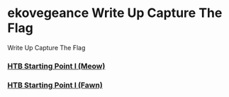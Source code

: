 # ekovegeance Write Up Capture The Flag 
Write Up Capture The Flag
### [HTB Starting Point I (Meow)](https://writeup.ekovegeance.com/HTB%20Starting%20Poin%201%20[Meow]/)
### [HTB Starting Point I (Fawn)](https://writeup.ekovegeance.com/HTB%20Starting%20Point%202%20[Fawn]/)
